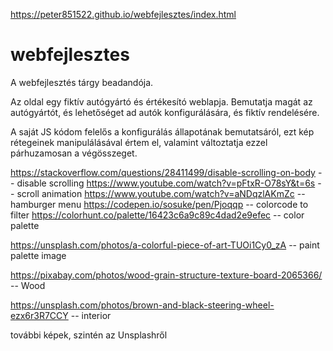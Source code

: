 https://peter851522.github.io/webfejlesztes/index.html

# webfejlesztes
A webfejlesztés tárgy beadandója.

Az oldal egy fiktív autógyártó és értékesító weblapja. Bemutatja magát az autógyártót, és lehetőséget ad autók konfigurálására, és fiktív rendelésére.

A saját JS kódom felelős a konfigurálás állapotának bemutatsáról, ezt kép rétegeinek manipulálásával értem el, valamint változtatja ezzel párhuzamosan a végösszeget.

https://stackoverflow.com/questions/28411499/disable-scrolling-on-body -- disable scrolling 
https://www.youtube.com/watch?v=pFtxR-O78sY&t=6s -- scroll animation
https://www.youtube.com/watch?v=aNDqzlAKmZc -- hamburger menu
https://codepen.io/sosuke/pen/Pjoqqp -- colorcode to filter
https://colorhunt.co/palette/16423c6a9c89c4dad2e9efec -- color palette

https://unsplash.com/photos/a-colorful-piece-of-art-TUOi1Cy0_zA -- paint palette image

https://pixabay.com/photos/wood-grain-structure-texture-board-2065366/ -- Wood

https://unsplash.com/photos/brown-and-black-steering-wheel-ezx6r3R7CCY -- interior

további képek, szintén az Unsplashről
